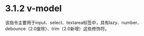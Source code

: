 <!--
 * @Author: zhanglingdi
 * @Date: 2019-12-03 16:34:55
 * @Email: 980583728@qq.com
 * @Company: Sinovatio
 * @version: v0.0.1
 * @LastEditors: zhanglingdi
 * @LastEditTime: 2019-12-03 16:40:52
 * @Description: test
 -->
# 3.1.2 v-model

该指令主要用于input、select、textarea标签中，具有lazy、number、debounce（2.0废除）、trim（2.0新增）这些修饰符。